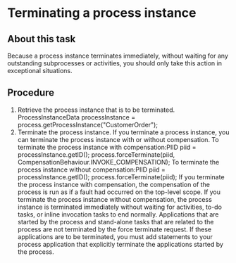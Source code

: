 <!-- image -->

# Terminating a process instance

## About this task

Because
a process instance terminates immediately, without waiting for any
outstanding subprocesses or activities, you should only take this
action in exceptional situations.

## Procedure

1. Retrieve the process instance that is to be terminated.
ProcessInstanceData processInstance = 
       process.getProcessInstance("CustomerOrder");
2. Terminate the process instance. If you terminate
a process instance, you can terminate the process instance with or
without compensation. 
To terminate the process instance with
compensation:PIID piid = processInstance.getID();
process.forceTerminate(piid, CompensationBehaviour.INVOKE\_COMPENSATION);
To
terminate the process instance without compensation:PIID piid = processInstance.getID();
process.forceTerminate(piid);
If
you terminate the process instance with compensation, the compensation
of the process is run as if a fault had occurred on the top-level
scope. If you terminate the process instance without compensation,
the process instance is terminated immediately without waiting for
activities, to-do tasks, or inline invocation tasks to end normally. 
Applications
that are started by the process and stand-alone tasks that are related
to the process are not terminated by the force terminate request.
If these applications are to be terminated, you must add statements
to your process application that explicitly terminate the applications
started by the process.
